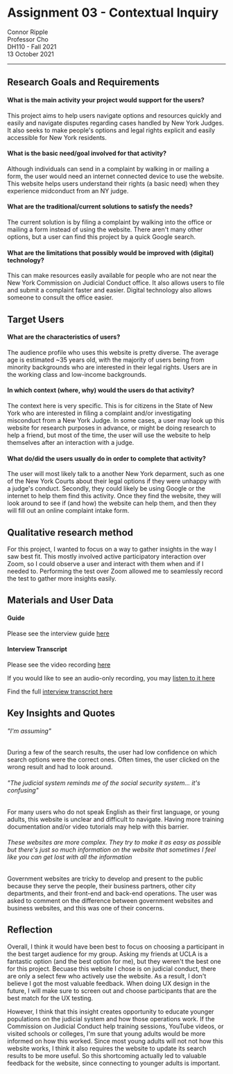 # Assignment 03 - Contextual Inquiry

Connor Ripple <br>
Professor Cho <br>
DH110 - Fall 2021 <br>
13 October 2021 <br>

---

## Research Goals and Requirements

#### What is the main activity your project would support for the users?

This project aims to help users navigate options and resources quickly and easily and navigate disputes regarding cases handled by New York Judges. It also seeks to make people's options and legal rights explicit and easily accessible for New York residents. 

#### What is the basic need/goal involved for that activity?

Although individuals can send in a complaint by walking in or mailing a form, the user would need an internet connected device to use the website. This website helps users understand their rights (a basic need) when they experience midconduct from an NY judge. 

#### What are the traditional/current solutions to satisfy the needs?

The current solution is by filing a complaint by walking into the office or mailing a form instead of using the website. There aren't many other options, but a user can find this project by a quick Google search. 

#### What are the limitations that possibly would be improved with (digital) technology?

This can make resources easily available for people who are not near the New York Commission on Judicial Conduct office. It also allows users to file and submit a complaint faster and easier. Digital technology also allows someone to consult the office easier. 

## Target Users

#### What are the characteristics of users?

The audience profile who uses this website is pretty diverse. The average age is estimated ~35 years old, with the majority of users being from minority backgrounds who are interested in their legal rights. Users are in the working class and low-income backgrounds. 

#### In which context (where, why) would the users do that activity?

The context here is very specific. This is for citizens in the State of New York who are interested in filing a complaint and/or investigating misconduct from a New York Judge. In some cases, a user may look up this website for research purposes in advance, or might be doing research to help a friend, but most of the time, the user will use the website to help themselves after an interaction with a judge. 

#### What do/did the users usually do in order to complete that activity? 

The user will most likely talk to a another New York deparment, such as one of the New York Courts about their legal options if they were unhappy with a judge's conduct. Secondly, they could likely be using Google or the internet to help them find this activity. Once they find the website, they will look around to see if (and how) the website can help them, and then they will fill out an online complaint intake form. 

## Qualitative research method

For this project, I wanted to focus on a way to gather insights in the way I saw best fit. This mostly involved active participatory interaction over Zoom, so I could observe a user and interact with them when and if I needed to. Performing the test over Zoom allowed me to seamlessly record the test to gather more insights easily. 

## Materials and User Data

#### Guide 

Please see the interview guide [here](https://docs.google.com/document/d/1lmQnBFiLwt9d_rfHNgKAkM60KwaX7C0JsfgmfSadDhg/edit?usp=sharing)

#### Interview Transcript

Please see the video recording [here](https://drive.google.com/file/d/1o4sJ7KWcLzAmKy5UYFSKC7hbGLzhYIyQ/view?usp=sharing)

If you would like to see an audio-only recording, you may [listen to it here](https://drive.google.com/file/d/1tBKEjShg_1gLh91ms4T5CMSQxgxhg1Nl/view?usp=sharing)

Find the full [interview transcript here](https://drive.google.com/file/d/1gYcAO14JQ_xmq81GZRdHEhwkdSPc3DYb/view?usp=sharing)

## Key Insights and Quotes

###### "I'm assuming"
During a few of the search results, the user had low confidence on which search options were the correct ones. Often times, the user clicked on the wrong result and had to look around. 

###### "The judicial system reminds me of the social security system... it's confusing"
For many users who do not speak English as their first language, or young adults, this website is unclear and difficult to navigate. Having more training documentation and/or video tutorials may help with this barrier. 

###### These websites are more complex. They try to make it as easy as possible but there's just so much information on the website that sometimes I feel like you can get lost with all the information
Government websites are tricky to develop and present to the public because they serve the people, their business partners, other city departments, and their front-end and back-end operations. The user was asked to comment on the difference between government websites and business websites, and this was one of their concerns. 

## Reflection

Overall, I think it would have been best to focus on choosing a participant in the best target audience for my group. Asking my friends at UCLA is a fantastic option (and the best option for me), but they weren't the best one for this project. Becuase this website I chose is on judicial conduct, there are only a select few who actively use the website. As a result, I don't believe I got the most valuable feedback. When doing UX design in the future, I will make sure to screen out and choose participants that are the best match for the UX testing. 

However, I think that this insight creates opportunity to educate younger populations on the judicial system and how those operations work. If the Commission on Judicial Conduct help training sessions, YouTube videos, or visited schools or colleges, I'm sure that young adults would be more informed on how this worked. Since most young adults will not not how this website works, I think it also requires the website to update its search results to be more useful. So this shortcoming actually led to valuable feedback for the website, since connecting to younger adults is important. 


